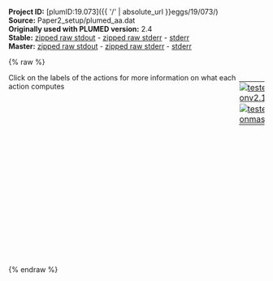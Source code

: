 **Project ID:** [plumID:19.073]({{ '/' | absolute_url }}eggs/19/073/)  
**Source:** Paper2_setup/plumed_aa.dat  
**Originally used with PLUMED version:** 2.4  
**Stable:** [zipped raw stdout](plumed_aa.dat.plumed.stdout.txt.zip) - [zipped raw stderr](plumed_aa.dat.plumed.stderr.txt.zip) - [stderr](plumed_aa.dat.plumed.stderr)  
**Master:** [zipped raw stdout](plumed_aa.dat.plumed_master.stdout.txt.zip) - [zipped raw stderr](plumed_aa.dat.plumed_master.stderr.txt.zip) - [stderr](plumed_aa.dat.plumed_master.stderr)  

{% raw %}
<div style="width: 100%; float:left">
<div style="width: 90%; float:left" id="value_details_data/Paper2_setup/plumed_aa.dat"> Click on the labels of the actions for more information on what each action computes </div>
<div style="width: 10%; float:left"><table><tr><td style="padding:1px"><a href="plumed_aa.dat.plumed.stderr"><img src="https://img.shields.io/badge/v2.10-passing-green.svg" alt="tested onv2.10" /></a></td></tr><tr><td style="padding:1px"><a href="plumed_aa.dat.plumed_master.stderr"><img src="https://img.shields.io/badge/master-passing-green.svg" alt="tested onmaster" /></a></td></tr></table></div></div>
<pre style="width=97%;">
<span class="plumedtooltip" style="color:blue"># vim:ft=plumed<span class="right">Enables syntax highlighting for PLUMED files in vim. See <a href="https://www.plumed.org/doc-master/user-doc/html/_vim_syntax.html">here for more details. </a><i></i></span></span>
<span id="data/Paper2_setup/plumed_aa.datd1_short"><span class="plumedtooltip" style="color:green">DISTANCES<span class="right">Calculate the distances between multiple piars of atoms This action is <a class="toggler" href='javascript:;' onclick='toggleDisplay("data/Paper2_setup/plumed_aa.datd1");'>a shortcut</a>. <a href="https://www.plumed.org/doc-master/user-doc/html/_d_i_s_t_a_n_c_e_s.html">More details</a><i></i></span></span> <span class="plumedtooltip">LABEL<span class="right">a label for the action so that its output can be referenced in the input to other actions<i></i></span></span>=<b name="data/Paper2_setup/plumed_aa.datd1" onclick='showPath("data/Paper2_setup/plumed_aa.dat","data/Paper2_setup/plumed_aa.datd1","data/Paper2_setup/plumed_aa.datd1_shortcut","blue")'>d1</b><span style="display:none;" id="data/Paper2_setup/plumed_aa.datd1_shortcut">The DISTANCES action with label <b>d1</b> calculates the following quantities:<table  align="center" frame="void" width="95%" cellpadding="5%"><tr><td width="5%"><b> Quantity </b>  </td><td width="5%"><b> Type </b>  </td><td><b> Description </b> </td></tr><tr><td width="5%">d1</td><td width="5%"><font color="blue">vector</font></td><td>the DISTANCES between the each pair of atoms that were specified</td></tr><tr><td width="5%">d1_lowest</td><td width="5%"><font color="black">scalar</font></td><td>the smallest of the colvars</td></tr></table></span> <span class="plumedtooltip">GROUPA<span class="right">Calculate the distances between all the atoms in GROUPA and all the atoms in GROUPB<i></i></span></span>=1-3,61-63  <span class="plumedtooltip">GROUPB<span class="right">Calculate the distances between all the atoms in GROUPA and all the atoms in GROUPB<i></i></span></span>=82,98,114,22,38,54 <span class="plumedtooltip">LOWEST<span class="right"> this flag allows you to recover the lowest of these variables<i></i></span></span> <span class="plumedtooltip">LOWMEM<span class="right"> this flag does nothing and is present only to ensure back-compatibility<i></i></span></span>
</span><span id="data/Paper2_setup/plumed_aa.datd1_long" style="display:none;"><span style="color:blue" class="comment"># PLUMED interprets the command:
</span><span class="toggler" style="color:red" onclick='toggleDisplay("data/Paper2_setup/plumed_aa.datd1")'># DISTANCES LABEL=d1 GROUPA=1-3,61-63  GROUPB=82,98,114,22,38,54 LOWEST LOWMEM</span>
<span style="color:blue" class="comment"># as follows (Click the red comment above to revert to the short version of the input):</span>
<b name="data/Paper2_setup/plumed_aa.datd1" onclick='showPath("data/Paper2_setup/plumed_aa.dat","data/Paper2_setup/plumed_aa.datd1","data/Paper2_setup/plumed_aa.datd1","blue")'>d1</b><span style="display:none;" id="data/Paper2_setup/plumed_aa.datd1">The DISTANCE action with label <b>d1</b> calculates the following quantities:<table  align="center" frame="void" width="95%" cellpadding="5%"><tr><td width="5%"><b> Quantity </b>  </td><td width="5%"><b> Type </b>  </td><td><b> Description </b> </td></tr><tr><td width="5%">d1</td><td width="5%"><font color="blue">vector</font></td><td>the DISTANCE for each set of specified atoms</td></tr></table></span>: <span class="plumedtooltip" style="color:green">DISTANCE<span class="right">Calculate the distance between a pair of atoms. <a href="https://www.plumed.org/doc-master/user-doc/html/_d_i_s_t_a_n_c_e.html" style="color:green">More details</a><i></i></span></span> <span class="plumedtooltip">ATOMS1<span class="right">the pair of atom that we are calculating the distance between<i></i></span></span>=1,82 <span class="plumedtooltip">ATOMS2<span class="right">the pair of atom that we are calculating the distance between<i></i></span></span>=1,98 <span class="plumedtooltip">ATOMS3<span class="right">the pair of atom that we are calculating the distance between<i></i></span></span>=1,114 <span class="plumedtooltip">ATOMS4<span class="right">the pair of atom that we are calculating the distance between<i></i></span></span>=1,22 <span class="plumedtooltip">ATOMS5<span class="right">the pair of atom that we are calculating the distance between<i></i></span></span>=1,38     <span style="color:blue" class="comment"># Action input conctinues with 31 further ATOMSn keywords, </span>
<b name="data/Paper2_setup/plumed_aa.datd1_lowest" onclick='showPath("data/Paper2_setup/plumed_aa.dat","data/Paper2_setup/plumed_aa.datd1_lowest","data/Paper2_setup/plumed_aa.datd1_lowest","black")'>d1_lowest</b><span style="display:none;" id="data/Paper2_setup/plumed_aa.datd1_lowest">The LOWEST action with label <b>d1_lowest</b> calculates the following quantities:<table  align="center" frame="void" width="95%" cellpadding="5%"><tr><td width="5%"><b> Quantity </b>  </td><td width="5%"><b> Type </b>  </td><td><b> Description </b> </td></tr><tr><td width="5%">d1_lowest</td><td width="5%"><font color="black">scalar</font></td><td>the smallest element in the input vector if one vector specified.  If multiple vectors of the same size specified the largest elements of these vector computed elementwise.</td></tr></table></span>: <span class="plumedtooltip" style="color:green">LOWEST<span class="right">This function can be used to find the lowest colvar by magnitude in a set. <a href="https://www.plumed.org/doc-master/user-doc/html/_l_o_w_e_s_t.html" style="color:green">More details</a><i></i></span></span> <span class="plumedtooltip">ARG<span class="right">the values input to this function<i></i></span></span>=<b name="data/Paper2_setup/plumed_aa.datd1">d1</b>
<span style="color:blue"># --- End of included input --- </span></span><span id="data/Paper2_setup/plumed_aa.datd2_short"><span class="plumedtooltip" style="color:green">DISTANCES<span class="right">Calculate the distances between multiple piars of atoms This action is <a class="toggler" href='javascript:;' onclick='toggleDisplay("data/Paper2_setup/plumed_aa.datd2");'>a shortcut</a>. <a href="https://www.plumed.org/doc-master/user-doc/html/_d_i_s_t_a_n_c_e_s.html">More details</a><i></i></span></span> <span class="plumedtooltip">LABEL<span class="right">a label for the action so that its output can be referenced in the input to other actions<i></i></span></span>=<b name="data/Paper2_setup/plumed_aa.datd2" onclick='showPath("data/Paper2_setup/plumed_aa.dat","data/Paper2_setup/plumed_aa.datd2","data/Paper2_setup/plumed_aa.datd2_shortcut","blue")'>d2</b><span style="display:none;" id="data/Paper2_setup/plumed_aa.datd2_shortcut">The DISTANCES action with label <b>d2</b> calculates the following quantities:<table  align="center" frame="void" width="95%" cellpadding="5%"><tr><td width="5%"><b> Quantity </b>  </td><td width="5%"><b> Type </b>  </td><td><b> Description </b> </td></tr><tr><td width="5%">d2</td><td width="5%"><font color="blue">vector</font></td><td>the DISTANCES between the each pair of atoms that were specified</td></tr><tr><td width="5%">d2_lowest</td><td width="5%"><font color="black">scalar</font></td><td>the smallest of the colvars</td></tr></table></span> <span class="plumedtooltip">GROUPA<span class="right">Calculate the distances between all the atoms in GROUPA and all the atoms in GROUPB<i></i></span></span>=1-3        <span class="plumedtooltip">GROUPB<span class="right">Calculate the distances between all the atoms in GROUPA and all the atoms in GROUPB<i></i></span></span>=61-63              <span class="plumedtooltip">LOWEST<span class="right"> this flag allows you to recover the lowest of these variables<i></i></span></span> <span class="plumedtooltip">LOWMEM<span class="right"> this flag does nothing and is present only to ensure back-compatibility<i></i></span></span>
</span><span id="data/Paper2_setup/plumed_aa.datd2_long" style="display:none;"><span style="color:blue" class="comment"># PLUMED interprets the command:
</span><span class="toggler" style="color:red" onclick='toggleDisplay("data/Paper2_setup/plumed_aa.datd2")'># DISTANCES LABEL=d2 GROUPA=1-3        GROUPB=61-63              LOWEST LOWMEM</span>
<span style="color:blue" class="comment"># as follows (Click the red comment above to revert to the short version of the input):</span>
<b name="data/Paper2_setup/plumed_aa.datd2" onclick='showPath("data/Paper2_setup/plumed_aa.dat","data/Paper2_setup/plumed_aa.datd2","data/Paper2_setup/plumed_aa.datd2","blue")'>d2</b><span style="display:none;" id="data/Paper2_setup/plumed_aa.datd2">The DISTANCE action with label <b>d2</b> calculates the following quantities:<table  align="center" frame="void" width="95%" cellpadding="5%"><tr><td width="5%"><b> Quantity </b>  </td><td width="5%"><b> Type </b>  </td><td><b> Description </b> </td></tr><tr><td width="5%">d2</td><td width="5%"><font color="blue">vector</font></td><td>the DISTANCE for each set of specified atoms</td></tr></table></span>: <span class="plumedtooltip" style="color:green">DISTANCE<span class="right">Calculate the distance between a pair of atoms. <a href="https://www.plumed.org/doc-master/user-doc/html/_d_i_s_t_a_n_c_e.html" style="color:green">More details</a><i></i></span></span> <span class="plumedtooltip">ATOMS1<span class="right">the pair of atom that we are calculating the distance between<i></i></span></span>=1,61 <span class="plumedtooltip">ATOMS2<span class="right">the pair of atom that we are calculating the distance between<i></i></span></span>=1,62 <span class="plumedtooltip">ATOMS3<span class="right">the pair of atom that we are calculating the distance between<i></i></span></span>=1,63 <span class="plumedtooltip">ATOMS4<span class="right">the pair of atom that we are calculating the distance between<i></i></span></span>=2,61 <span class="plumedtooltip">ATOMS5<span class="right">the pair of atom that we are calculating the distance between<i></i></span></span>=2,62     <span style="color:blue" class="comment"># Action input conctinues with 4 further ATOMSn keywords, </span>
<b name="data/Paper2_setup/plumed_aa.datd2_lowest" onclick='showPath("data/Paper2_setup/plumed_aa.dat","data/Paper2_setup/plumed_aa.datd2_lowest","data/Paper2_setup/plumed_aa.datd2_lowest","black")'>d2_lowest</b><span style="display:none;" id="data/Paper2_setup/plumed_aa.datd2_lowest">The LOWEST action with label <b>d2_lowest</b> calculates the following quantities:<table  align="center" frame="void" width="95%" cellpadding="5%"><tr><td width="5%"><b> Quantity </b>  </td><td width="5%"><b> Type </b>  </td><td><b> Description </b> </td></tr><tr><td width="5%">d2_lowest</td><td width="5%"><font color="black">scalar</font></td><td>the smallest element in the input vector if one vector specified.  If multiple vectors of the same size specified the largest elements of these vector computed elementwise.</td></tr></table></span>: <span class="plumedtooltip" style="color:green">LOWEST<span class="right">This function can be used to find the lowest colvar by magnitude in a set. <a href="https://www.plumed.org/doc-master/user-doc/html/_l_o_w_e_s_t.html" style="color:green">More details</a><i></i></span></span> <span class="plumedtooltip">ARG<span class="right">the values input to this function<i></i></span></span>=<b name="data/Paper2_setup/plumed_aa.datd2">d2</b>
<span style="color:blue"># --- End of included input --- </span></span><span id="data/Paper2_setup/plumed_aa.datcv1_short"><span id="data/Paper2_setup/plumed_aa.datdefcv1_short"><span class="plumedtooltip" style="color:green">COORDINATIONNUMBER<span class="right">Calculate the coordination numbers of atoms so that you can then calculate functions of the distribution of This action is <a class="toggler" href='javascript:;' onclick='toggleDisplay("data/Paper2_setup/plumed_aa.datcv1");'>a shortcut</a> and it has <a class="toggler" href='javascript:;' onclick='toggleDisplay("data/Paper2_setup/plumed_aa.datdefcv1");'>hidden defaults</a>. <a href="https://www.plumed.org/doc-master/user-doc/html/_c_o_o_r_d_i_n_a_t_i_o_n_n_u_m_b_e_r.html">More details</a><i></i></span></span> <span class="plumedtooltip">LABEL<span class="right">a label for the action so that its output can be referenced in the input to other actions<i></i></span></span>=<b name="data/Paper2_setup/plumed_aa.datcv1" onclick='showPath("data/Paper2_setup/plumed_aa.dat","data/Paper2_setup/plumed_aa.datcv1","data/Paper2_setup/plumed_aa.datcv1_shortcut","blue")'>cv1</b><span style="display:none;" id="data/Paper2_setup/plumed_aa.datcv1_shortcut">The COORDINATIONNUMBER action with label <b>cv1</b> calculates the following quantities:<table  align="center" frame="void" width="95%" cellpadding="5%"><tr><td width="5%"><b> Quantity </b>  </td><td width="5%"><b> Type </b>  </td><td><b> Description </b> </td></tr><tr><td width="5%">cv1</td><td width="5%"><font color="blue">vector</font></td><td>the coordination numbers of the specified atoms</td></tr><tr><td width="5%">cv1_morethan</td><td width="5%"><font color="black">scalar</font></td><td>the number of colvars that have a value more than a threshold</td></tr></table></span> <span class="plumedtooltip">SPECIESA<span class="right">this keyword is used for colvars such as the coordination number<i></i></span></span>=1-3,61-63 <span class="plumedtooltip">SPECIESB<span class="right">this keyword is used for colvars such as the coordination number<i></i></span></span>=23,24,39,40,55,56,83,84,99,100,115,116 <span class="plumedtooltip">R_0<span class="right">The r_0 parameter of the switching function<i></i></span></span>=0.25 <span class="plumedtooltip">MORE_THAN<span class="right">calculate the number of variables that are more than a certain target value<i></i></span></span>={RATIONAL R_0=0.5 NN=2 MM=4 D_0=0}
</span><span id="data/Paper2_setup/plumed_aa.datdefcv1_long" style="display:none;"><span class="plumedtooltip" style="color:green">COORDINATIONNUMBER<span class="right">Calculate the coordination numbers of atoms so that you can then calculate functions of the distribution of This action is <a class="toggler" href='javascript:;' onclick='toggleDisplay("data/Paper2_setup/plumed_aa.datcv1");'>a shortcut</a> and uses the <a class="toggler" href='javascript:;' onclick='toggleDisplay("data/Paper2_setup/plumed_aa.datdefcv1");'>defaults shown here</a>. <a href="https://www.plumed.org/doc-master/user-doc/html/_c_o_o_r_d_i_n_a_t_i_o_n_n_u_m_b_e_r.html">More details</a><i></i></span></span> <span class="plumedtooltip">LABEL<span class="right">a label for the action so that its output can be referenced in the input to other actions<i></i></span></span>=<b name="data/Paper2_setup/plumed_aa.datcv1" onclick='showPath("data/Paper2_setup/plumed_aa.dat","data/Paper2_setup/plumed_aa.datcv1","data/Paper2_setup/plumed_aa.datcv1_shortcut","blue")'>cv1</b> <span class="plumedtooltip">SPECIESA<span class="right">this keyword is used for colvars such as the coordination number<i></i></span></span>=1-3,61-63 <span class="plumedtooltip">SPECIESB<span class="right">this keyword is used for colvars such as the coordination number<i></i></span></span>=23,24,39,40,55,56,83,84,99,100,115,116 <span class="plumedtooltip">R_0<span class="right">The r_0 parameter of the switching function<i></i></span></span>=0.25 <span class="plumedtooltip">MORE_THAN<span class="right">calculate the number of variables that are more than a certain target value<i></i></span></span>={RATIONAL R_0=0.5 NN=2 MM=4 D_0=0}  <span class="plumedtooltip">D_0<span class="right"> The d_0 parameter of the switching function<i></i></span></span>=0.0 <span class="plumedtooltip">NN<span class="right"> The n parameter of the switching function <i></i></span></span>=6 <span class="plumedtooltip">MM<span class="right"> The m parameter of the switching function; 0 implies 2*NN<i></i></span></span>=0
</span></span><span id="data/Paper2_setup/plumed_aa.datcv1_long" style="display:none;"><span style="color:blue" class="comment"># PLUMED interprets the command:
</span><span class="toggler" style="color:red" onclick='toggleDisplay("data/Paper2_setup/plumed_aa.datcv1")'># COORDINATIONNUMBER LABEL=cv1 SPECIESA=1-3,61-63 SPECIESB=23,24,39,40,55,56,83,84,99,100,115,116 R_0=0.25 MORE_THAN={RATIONAL R_0=0.5 NN=2 MM=4 D_0=0}</span>
<span style="color:blue" class="comment"># as follows (Click the red comment above to revert to the short version of the input):</span>
<b name="data/Paper2_setup/plumed_aa.datcv1_grp" onclick='showPath("data/Paper2_setup/plumed_aa.dat","data/Paper2_setup/plumed_aa.datcv1_grp","data/Paper2_setup/plumed_aa.datcv1_grp","violet")'>cv1_grp</b><span style="display:none;" id="data/Paper2_setup/plumed_aa.datcv1_grp">The GROUP action with label <b>cv1_grp</b> calculates the following quantities:<table  align="center" frame="void" width="95%" cellpadding="5%"><tr><td width="5%"><b> Quantity </b>  </td><td width="5%"><b> Type </b>  </td><td><b> Description </b> </td></tr><tr><td width="5%">cv1_grp</td><td width="5%"><font color="violet">atoms</font></td><td>indices of atoms specified in GROUP</td></tr></table></span>: <span class="plumedtooltip" style="color:green">GROUP<span class="right">Define a group of atoms so that a particular list of atoms can be referenced with a single label in definitions of CVs or virtual atoms. <a href="https://www.plumed.org/doc-master/user-doc/html/_g_r_o_u_p.html" style="color:green">More details</a><i></i></span></span> <span class="plumedtooltip">ATOMS<span class="right">the numerical indexes for the set of atoms in the group<i></i></span></span>=1-3,61-63
<b name="data/Paper2_setup/plumed_aa.datcv1_mat" onclick='showPath("data/Paper2_setup/plumed_aa.dat","data/Paper2_setup/plumed_aa.datcv1_mat","data/Paper2_setup/plumed_aa.datcv1_mat","red")'>cv1_mat</b><span style="display:none;" id="data/Paper2_setup/plumed_aa.datcv1_mat">The CONTACT_MATRIX action with label <b>cv1_mat</b> calculates the following quantities:<table  align="center" frame="void" width="95%" cellpadding="5%"><tr><td width="5%"><b> Quantity </b>  </td><td width="5%"><b> Type </b>  </td><td><b> Description </b> </td></tr><tr><td width="5%">cv1_mat</td><td width="5%"><font color="red">matrix</font></td><td>a matrix containing the weights for the bonds between each pair of atoms</td></tr></table></span>: <span class="plumedtooltip" style="color:green">CONTACT_MATRIX<span class="right">Adjacency matrix in which two atoms are adjacent if they are within a certain cutoff. <a href="https://www.plumed.org/doc-master/user-doc/html/_c_o_n_t_a_c_t__m_a_t_r_i_x.html" style="color:green">More details</a><i></i></span></span> <span class="plumedtooltip">GROUPA<span class="right"><i></i></span></span>=1-3,61-63 <span class="plumedtooltip">GROUPB<span class="right"><i></i></span></span>=23,24,39,40,55,56,83,84,99,100,115,116 <span class="plumedtooltip">R_0<span class="right">The r_0 parameter of the switching function<i></i></span></span>=0.25 <span class="plumedtooltip">D_0<span class="right"> The d_0 parameter of the switching function<i></i></span></span>=0.0 <span class="plumedtooltip">NN<span class="right"> The n parameter of the switching function <i></i></span></span>=6 <span class="plumedtooltip">MM<span class="right"> The m parameter of the switching function; 0 implies 2*NN<i></i></span></span>=0
<b name="data/Paper2_setup/plumed_aa.datcv1_ones" onclick='showPath("data/Paper2_setup/plumed_aa.dat","data/Paper2_setup/plumed_aa.datcv1_ones","data/Paper2_setup/plumed_aa.datcv1_ones","blue")'>cv1_ones</b><span style="display:none;" id="data/Paper2_setup/plumed_aa.datcv1_ones">The CONSTANT action with label <b>cv1_ones</b> calculates the following quantities:<table  align="center" frame="void" width="95%" cellpadding="5%"><tr><td width="5%"><b> Quantity </b>  </td><td width="5%"><b> Type </b>  </td><td><b> Description </b> </td></tr><tr><td width="5%">cv1_ones</td><td width="5%"><font color="blue">vector</font></td><td>the constant value that was read from the plumed input</td></tr></table></span>: <span class="plumedtooltip" style="color:green">ONES<span class="right">Create a constant vector with all elements equal to one <a href="https://www.plumed.org/doc-master/user-doc/html/_o_n_e_s.html" style="color:green">More details</a><i></i></span></span> <span class="plumedtooltip">SIZE<span class="right">the number of ones that you would like to create<i></i></span></span>=12
<b name="data/Paper2_setup/plumed_aa.datcv1" onclick='showPath("data/Paper2_setup/plumed_aa.dat","data/Paper2_setup/plumed_aa.datcv1","data/Paper2_setup/plumed_aa.datcv1","blue")'>cv1</b><span style="display:none;" id="data/Paper2_setup/plumed_aa.datcv1">The MATRIX_VECTOR_PRODUCT action with label <b>cv1</b> calculates the following quantities:<table  align="center" frame="void" width="95%" cellpadding="5%"><tr><td width="5%"><b> Quantity </b>  </td><td width="5%"><b> Type </b>  </td><td><b> Description </b> </td></tr><tr><td width="5%">cv1</td><td width="5%"><font color="blue">vector</font></td><td>the vector that is obtained by taking the product between the matrix and the vector that were input</td></tr></table></span>: <span class="plumedtooltip" style="color:green">MATRIX_VECTOR_PRODUCT<span class="right">Calculate the product of the matrix and the vector <a href="https://www.plumed.org/doc-master/user-doc/html/_m_a_t_r_i_x__v_e_c_t_o_r__p_r_o_d_u_c_t.html" style="color:green">More details</a><i></i></span></span>  <span class="plumedtooltip">ARG<span class="right">the label for the matrix and the vector/scalar that are being multiplied<i></i></span></span>=<b name="data/Paper2_setup/plumed_aa.datcv1_mat">cv1_mat</b>,<b name="data/Paper2_setup/plumed_aa.datcv1_ones">cv1_ones</b>
<b name="data/Paper2_setup/plumed_aa.datcv1_caverage" onclick='showPath("data/Paper2_setup/plumed_aa.dat","data/Paper2_setup/plumed_aa.datcv1_caverage","data/Paper2_setup/plumed_aa.datcv1_caverage","black")'>cv1_caverage</b><span style="display:none;" id="data/Paper2_setup/plumed_aa.datcv1_caverage">The MEAN action with label <b>cv1_caverage</b> calculates the following quantities:<table  align="center" frame="void" width="95%" cellpadding="5%"><tr><td width="5%"><b> Quantity </b>  </td><td width="5%"><b> Type </b>  </td><td><b> Description </b> </td></tr><tr><td width="5%">cv1_caverage</td><td width="5%"><font color="black">scalar</font></td><td>the mean of all the elements in the input vector</td></tr></table></span>: <span class="plumedtooltip" style="color:green">MEAN<span class="right">Calculate the arithmetic mean of the elements in a vector <a href="https://www.plumed.org/doc-master/user-doc/html/_m_e_a_n.html" style="color:green">More details</a><i></i></span></span> <span class="plumedtooltip">ARG<span class="right">the values input to this function<i></i></span></span>=<b name="data/Paper2_setup/plumed_aa.datcv1">cv1</b> <span class="plumedtooltip">PERIODIC<span class="right">if the output of your function is periodic then you should specify the periodicity of the function<i></i></span></span>=NO
<b name="data/Paper2_setup/plumed_aa.datcv1_mt" onclick='showPath("data/Paper2_setup/plumed_aa.dat","data/Paper2_setup/plumed_aa.datcv1_mt","data/Paper2_setup/plumed_aa.datcv1_mt","blue")'>cv1_mt</b><span style="display:none;" id="data/Paper2_setup/plumed_aa.datcv1_mt">The MORE_THAN action with label <b>cv1_mt</b> calculates the following quantities:<table  align="center" frame="void" width="95%" cellpadding="5%"><tr><td width="5%"><b> Quantity </b>  </td><td width="5%"><b> Type </b>  </td><td><b> Description </b> </td></tr><tr><td width="5%">cv1_mt</td><td width="5%"><font color="blue">vector</font></td><td>the vector obtained by doing an element-wise application of a function that is one if the if the input is more than a threshold to the input vectors</td></tr></table></span>: <span class="plumedtooltip" style="color:green">MORE_THAN<span class="right">Use a switching function to determine how many of the input variables are more than a certain cutoff. <a href="https://www.plumed.org/doc-master/user-doc/html/_m_o_r_e__t_h_a_n.html" style="color:green">More details</a><i></i></span></span> <span class="plumedtooltip">ARG<span class="right">the values input to this function<i></i></span></span>=<b name="data/Paper2_setup/plumed_aa.datcv1">cv1</b> <span class="plumedtooltip">SWITCH<span class="right">This keyword is used if you want to employ an alternative to the continuous swiching function defined above<i></i></span></span>={RATIONAL R_0=0.5 NN=2 MM=4 D_0=0}
<b name="data/Paper2_setup/plumed_aa.datcv1_morethan" onclick='showPath("data/Paper2_setup/plumed_aa.dat","data/Paper2_setup/plumed_aa.datcv1_morethan","data/Paper2_setup/plumed_aa.datcv1_morethan","black")'>cv1_morethan</b><span style="display:none;" id="data/Paper2_setup/plumed_aa.datcv1_morethan">The SUM action with label <b>cv1_morethan</b> calculates the following quantities:<table  align="center" frame="void" width="95%" cellpadding="5%"><tr><td width="5%"><b> Quantity </b>  </td><td width="5%"><b> Type </b>  </td><td><b> Description </b> </td></tr><tr><td width="5%">cv1_morethan</td><td width="5%"><font color="black">scalar</font></td><td>the sum of all the elements in the input vector</td></tr></table></span>: <span class="plumedtooltip" style="color:green">SUM<span class="right">Calculate the sum of the arguments <a href="https://www.plumed.org/doc-master/user-doc/html/_s_u_m.html" style="color:green">More details</a><i></i></span></span> <span class="plumedtooltip">ARG<span class="right">the values input to this function<i></i></span></span>=<b name="data/Paper2_setup/plumed_aa.datcv1_mt">cv1_mt</b> <span class="plumedtooltip">PERIODIC<span class="right">if the output of your function is periodic then you should specify the periodicity of the function<i></i></span></span>=NO
<span style="color:blue"># --- End of included input --- </span></span><span class="plumedtooltip" style="color:green">ENERGY<span class="right">Calculate the total potential energy of the simulation box. <a href="https://www.plumed.org/doc-master/user-doc/html/_e_n_e_r_g_y.html" style="color:green">More details</a><i></i></span></span> <span class="plumedtooltip">LABEL<span class="right">a label for the action so that its output can be referenced in the input to other actions<i></i></span></span>=<b name="data/Paper2_setup/plumed_aa.datene" onclick='showPath("data/Paper2_setup/plumed_aa.dat","data/Paper2_setup/plumed_aa.datene","data/Paper2_setup/plumed_aa.datene","black")'>ene</b><span style="display:none;" id="data/Paper2_setup/plumed_aa.datene">The ENERGY action with label <b>ene</b> calculates the following quantities:<table  align="center" frame="void" width="95%" cellpadding="5%"><tr><td width="5%"><b> Quantity </b>  </td><td width="5%"><b> Type </b>  </td><td><b> Description </b> </td></tr><tr><td width="5%">ene</td><td width="5%"><font color="black">scalar</font></td><td>the internal energy</td></tr></table></span>
<br/><span class="plumedtooltip" style="color:green">UPPER_WALLS<span class="right">Defines a wall for the value of one or more collective variables, <a href="https://www.plumed.org/doc-master/user-doc/html/_u_p_p_e_r__w_a_l_l_s.html" style="color:green">More details</a><i></i></span></span> <span class="plumedtooltip">ARG<span class="right">the arguments on which the bias is acting<i></i></span></span>=<b name="data/Paper2_setup/plumed_aa.datd1">d1.lowest</b> <span class="plumedtooltip">AT<span class="right">the positions of the wall<i></i></span></span>=0.35 <span class="plumedtooltip">KAPPA<span class="right">the force constant for the wall<i></i></span></span>=150 <span class="plumedtooltip">EXP<span class="right"> the powers for the walls<i></i></span></span>=2 <span class="plumedtooltip">EPS<span class="right"> the values for s_i in the expression for a wall<i></i></span></span>=1 <span class="plumedtooltip">OFFSET<span class="right"> the offset for the start of the wall<i></i></span></span>=0 <span class="plumedtooltip">LABEL<span class="right">a label for the action so that its output can be referenced in the input to other actions<i></i></span></span>=<b name="data/Paper2_setup/plumed_aa.datuwall" onclick='showPath("data/Paper2_setup/plumed_aa.dat","data/Paper2_setup/plumed_aa.datuwall","data/Paper2_setup/plumed_aa.datuwall","black")'>uwall</b><span style="display:none;" id="data/Paper2_setup/plumed_aa.datuwall">The UPPER_WALLS action with label <b>uwall</b> calculates the following quantities:<table  align="center" frame="void" width="95%" cellpadding="5%"><tr><td width="5%"><b> Quantity </b>  </td><td width="5%"><b> Type </b>  </td><td><b> Description </b> </td></tr><tr><td width="5%">uwall.bias</td><td width="5%"><font color="black">scalar</font></td><td>the instantaneous value of the bias potential</td></tr><tr><td width="5%">uwall.force2</td><td width="5%"><font color="black">scalar</font></td><td>the instantaneous value of the squared force due to this bias potential</td></tr></table></span>
<span class="plumedtooltip" style="color:green">LOWER_WALLS<span class="right">Defines a wall for the value of one or more collective variables, <a href="https://www.plumed.org/doc-master/user-doc/html/_l_o_w_e_r__w_a_l_l_s.html" style="color:green">More details</a><i></i></span></span> <span class="plumedtooltip">ARG<span class="right">the arguments on which the bias is acting<i></i></span></span>=<b name="data/Paper2_setup/plumed_aa.datd1">d1.lowest</b> <span class="plumedtooltip">AT<span class="right">the positions of the wall<i></i></span></span>=0.15 <span class="plumedtooltip">KAPPA<span class="right">the force constant for the wall<i></i></span></span>=150 <span class="plumedtooltip">EXP<span class="right"> the powers for the walls<i></i></span></span>=2 <span class="plumedtooltip">EPS<span class="right"> the values for s_i in the expression for a wall<i></i></span></span>=1 <span class="plumedtooltip">OFFSET<span class="right"> the offset for the start of the wall<i></i></span></span>=0 <span class="plumedtooltip">LABEL<span class="right">a label for the action so that its output can be referenced in the input to other actions<i></i></span></span>=<b name="data/Paper2_setup/plumed_aa.datlwall" onclick='showPath("data/Paper2_setup/plumed_aa.dat","data/Paper2_setup/plumed_aa.datlwall","data/Paper2_setup/plumed_aa.datlwall","black")'>lwall</b><span style="display:none;" id="data/Paper2_setup/plumed_aa.datlwall">The LOWER_WALLS action with label <b>lwall</b> calculates the following quantities:<table  align="center" frame="void" width="95%" cellpadding="5%"><tr><td width="5%"><b> Quantity </b>  </td><td width="5%"><b> Type </b>  </td><td><b> Description </b> </td></tr><tr><td width="5%">lwall.bias</td><td width="5%"><font color="black">scalar</font></td><td>the instantaneous value of the bias potential</td></tr><tr><td width="5%">lwall.force2</td><td width="5%"><font color="black">scalar</font></td><td>the instantaneous value of the squared force due to this bias potential</td></tr></table></span>
<br/><span class="plumedtooltip" style="color:green">METAD<span class="right">Used to performed metadynamics on one or more collective variables. <a href="https://www.plumed.org/doc-master/user-doc/html/_m_e_t_a_d.html" style="color:green">More details</a><i></i></span></span> ...
<span class="plumedtooltip">ARG<span class="right">the labels of the scalars on which the bias will act<i></i></span></span>=<b name="data/Paper2_setup/plumed_aa.datcv1">cv1.morethan</b>,<b name="data/Paper2_setup/plumed_aa.datene">ene</b> <span class="plumedtooltip">SIGMA<span class="right">the widths of the Gaussian hills<i></i></span></span>=0.01,200 <span class="plumedtooltip">HEIGHT<span class="right">the heights of the Gaussian hills<i></i></span></span>=2.5 <span class="plumedtooltip">PACE<span class="right">the frequency for hill addition<i></i></span></span>=500
<span class="plumedtooltip">LABEL<span class="right">a label for the action so that its output can be referenced in the input to other actions<i></i></span></span>=<b name="data/Paper2_setup/plumed_aa.datmetad" onclick='showPath("data/Paper2_setup/plumed_aa.dat","data/Paper2_setup/plumed_aa.datmetad","data/Paper2_setup/plumed_aa.datmetad","black")'>metad</b><span style="display:none;" id="data/Paper2_setup/plumed_aa.datmetad">The METAD action with label <b>metad</b> calculates the following quantities:<table  align="center" frame="void" width="95%" cellpadding="5%"><tr><td width="5%"><b> Quantity </b>  </td><td width="5%"><b> Type </b>  </td><td><b> Description </b> </td></tr><tr><td width="5%">metad.bias</td><td width="5%"><font color="black">scalar</font></td><td>the instantaneous value of the bias potential</td></tr></table></span> <span class="plumedtooltip">TEMP<span class="right">the system temperature - this is only needed if you are doing well-tempered metadynamics<i></i></span></span>=298 <span class="plumedtooltip">BIASFACTOR<span class="right">use well tempered metadynamics and use this bias factor<i></i></span></span>=100 <span class="plumedtooltip">FILE<span class="right"> a file in which the list of added hills is stored<i></i></span></span>=hills_aa
<span class="plumedtooltip">GRID_MIN<span class="right">the lower bounds for the grid<i></i></span></span>=-0.5,-200000 <span class="plumedtooltip">GRID_MAX<span class="right">the upper bounds for the grid<i></i></span></span>=6,-120000 <span class="plumedtooltip">GRID_BIN<span class="right">the number of bins for the grid<i></i></span></span>=526,350 <span class="plumedtooltip">GRID_SPARSE<span class="right"> use a sparse grid to store hills<i></i></span></span>
... METAD
<br/><span class="plumedtooltip" style="color:green">PRINT<span class="right">Print quantities to a file. <a href="https://www.plumed.org/doc-master/user-doc/html/_p_r_i_n_t.html" style="color:green">More details</a><i></i></span></span> <span class="plumedtooltip">STRIDE<span class="right"> the frequency with which the quantities of interest should be output<i></i></span></span>=100 <span class="plumedtooltip">ARG<span class="right">the labels of the values that you would like to print to the file<i></i></span></span>=* <span class="plumedtooltip">FILE<span class="right">the name of the file on which to output these quantities<i></i></span></span>=colvar_aa.dat

<span style="display:none;" id="data/Paper2_setup/plumed_aa.dat">The PRINT action with label <b></b> calculates something</span><span class="plumedtooltip" style="color:green">ENDPLUMED<span class="right">Terminate plumed input. <a href="https://www.plumed.org/doc-master/user-doc/html/_e_n_d_p_l_u_m_e_d.html" style="color:green">More details</a><i></i></span></span><span style="color:blue" class="comment">
</span></pre>
{% endraw %}
